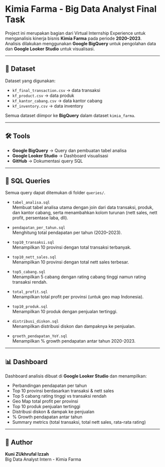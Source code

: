 # Kimia Farma - Big Data Analyst Final Task

Project ini merupakan bagian dari Virtual Internship Experience untuk menganalisis kinerja bisnis **Kimia Farma** pada periode **2020–2023**.  
Analisis dilakukan menggunakan **Google BigQuery** untuk pengolahan data dan **Google Looker Studio** untuk visualisasi.

---

## 📂 Dataset
Dataset yang digunakan:
- `kf_final_transaction.csv` → data transaksi
- `kf_product.csv` → data produk
- `kf_kantor_cabang.csv` → data kantor cabang
- `kf_inventory.csv` → data inventory

Semua dataset diimpor ke **BigQuery** dalam dataset `kimia_farma`.

---

## 🛠️ Tools
- **Google BigQuery** → Query dan pembuatan tabel analisa
- **Google Looker Studio** → Dashboard visualisasi
- **GitHub** → Dokumentasi query SQL

---

## 📑 SQL Queries
Semua query dapat ditemukan di folder `queries/`.

- `tabel_analisa.sql`  
  Membuat tabel analisa utama dengan join dari data transaksi, produk, dan kantor cabang, serta menambahkan kolom turunan (nett sales, nett profit, persentase laba, dll).

- `pendapatan_per_tahun.sql`  
  Menghitung total pendapatan per tahun (2020–2023).

- `top10_transaksi.sql`  
  Menampilkan 10 provinsi dengan total transaksi terbanyak.

- `top10_nett_sales.sql`  
  Menampilkan 10 provinsi dengan total nett sales terbesar.

- `top5_cabang.sql`  
  Menampilkan 5 cabang dengan rating cabang tinggi namun rating transaksi rendah.

- `total_profit.sql`  
  Menampilkan total profit per provinsi (untuk geo map Indonesia).

- `top10_produk.sql`  
  Menampilkan 10 produk dengan penjualan tertinggi.

- `distribusi_diskon.sql`  
  Menampilkan distribusi diskon dan dampaknya ke penjualan.

- `groeth_pendapatan_YoY.sql`  
  Menampilkan % growth pendapatan antar tahun 2020-2023.

---

## 📊 Dashboard
Dashboard analisis dibuat di **Google Looker Studio** dan menampilkan:
- Perbandingan pendapatan per tahun
- Top 10 provinsi berdasarkan transaksi & nett sales
- Top 5 cabang rating tinggi vs transaksi rendah
- Geo Map total profit per provinsi
- Top 10 produk penjualan tertinggi
- Distribusi diskon & dampak ke penjualan
- % Growth pendapatan antar tahun
- Summary metrics (total transaksi, total nett sales, rata-rata rating)

---

## 👤 Author
**Kuni ZUkhrufal Izzah**  
Big Data Analyst Intern - Kimia Farma
